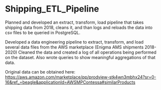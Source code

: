 # Shipping_ETL_Pipeline
Planned and developed an extract, transform, load pipeline that takes shipping data from 2018, cleans it, and than logs and reloads the data into 
csv files to be queried in PostgreSQL. 

Developed a data engineering pipeline to extract, transform, and load several data files from the AWS marketplace (Enigma AMS shipments 2018-2020) 
Cleaned the data and created a log of all operations being performed on the dataset. Also wrote queries to show meaningful aggregations of that data.

Original data can be obtained here: 
https://aws.amazon.com/marketplace/pp/prodview-stk4wn3mbhx24?sr=0-16&ref_=beagle&applicationId=AWSMPContessa#similarProducts
